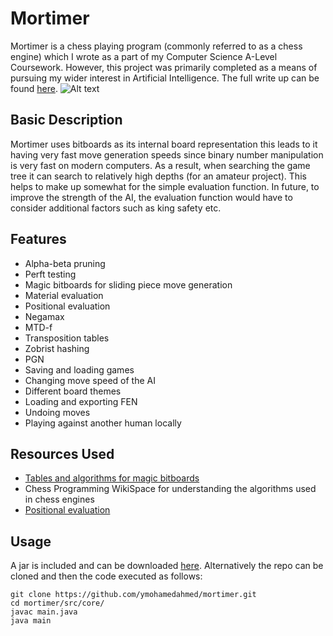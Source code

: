 # Mortimer
Mortimer is a chess playing program (commonly referred to as a chess engine) which I wrote as a part of my Computer Science A-Level Coursework. However, this project was primarily completed as a means of pursuing my wider interest in Artificial Intelligence. The full write up can be found [here](https://drive.google.com/open?id=0B-q1OPqj3iCmN0ZXcTJlUG1lYjA).
![Alt text](https://github.com/ymohamedahmed/mortimer/blob/bitboard/res/gif/mortimer.gif)

## Basic Description
Mortimer uses bitboards as its internal board representation this leads to it having very fast move generation speeds since binary number manipulation is very fast on modern computers. As a result, when searching the game tree it can search to relatively high depths (for an amateur project). This helps to make up somewhat for the simple evaluation function. In future, to improve the strength of the AI, the evaluation function would have to consider additional factors such as king safety etc.

## Features
* Alpha-beta pruning
* Perft testing
* Magic bitboards for sliding piece move generation
* Material evaluation
* Positional evaluation
* Negamax
* MTD-f
* Transposition tables
* Zobrist hashing
* PGN
* Saving and loading games
* Changing move speed of the AI
* Different board themes
* Loading and exporting FEN
* Undoing moves
* Playing against another human locally

## Resources Used
* [Tables and algorithms for magic bitboards](http://www.rivalchess.com/magic-bitboards/)
* Chess Programming WikiSpace for understanding the algorithms used in chess engines
* [Positional evaluation](https://chessprogramming.wikispaces.com/Simplified+evaluation+function)

## Usage
A jar is included and can be downloaded [here](https://github.com/ymohamedahmed/mortimer/raw/bitboard/morty.jar). Alternatively the repo can be cloned and then the code executed as follows:
```
git clone https://github.com/ymohamedahmed/mortimer.git
cd mortimer/src/core/
javac main.java
java main
```

